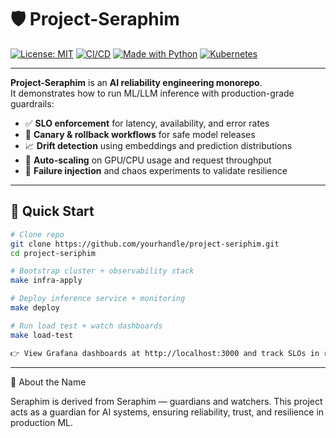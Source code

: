 # 🛡️ Project-Seraphim

[![License: MIT](https://img.shields.io/badge/License-MIT-blue.svg)](LICENSE)
[![CI/CD](https://github.com/yourhandle/project-seriphim/actions/workflows/ci.yml/badge.svg)](https://github.com/yourhandle/project-seriphim/actions)
[![Made with Python](https://img.shields.io/badge/Python-3.10+-yellow.svg)](https://www.python.org/)
[![Kubernetes](https://img.shields.io/badge/Kubernetes-1.29+-brightgreen.svg)](https://kubernetes.io/)

---

**Project-Seraphim** is an **AI reliability engineering monorepo**.  
It demonstrates how to run ML/LLM inference with production-grade guardrails:

- ✅ **SLO enforcement** for latency, availability, and error rates  
- 🔄 **Canary & rollback workflows** for safe model releases  
- 📈 **Drift detection** using embeddings and prediction distributions  
- 🔧 **Auto-scaling** on GPU/CPU usage and request throughput  
- 🧪 **Failure injection** and chaos experiments to validate resilience  

---

## 🚀 Quick Start

```bash
# Clone repo
git clone https://github.com/yourhandle/project-seriphim.git
cd project-seriphim

# Bootstrap cluster + observability stack
make infra-apply

# Deploy inference service + monitoring
make deploy

# Run load test + watch dashboards
make load-test

👉 View Grafana dashboards at http://localhost:3000 and track SLOs in real time.
```

---

📖 About the Name

Seraphim is derived from Seraphim — guardians and watchers.
This project acts as a guardian for AI systems, ensuring reliability, trust, and resilience in production ML.